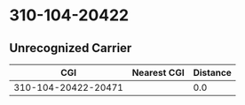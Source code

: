# 310-104-20422
## Unrecognized Carrier


| CGI | Nearest CGI | Distance |
|-----|-------------|----------|
| 310-104-20422-20471 |  | 0.0 |

